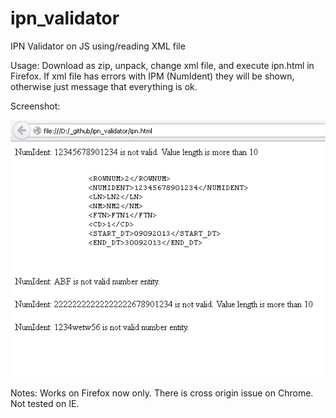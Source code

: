 ipn_validator
=============

IPN Validator on JS using/reading XML file

Usage: Download as zip, unpack, change xml file, and execute ipn.html in Firefox.
If xml file has errors with IPM (NumIdent) they will be shown, otherwise just message that everything is ok.

Screenshot:

![](https://github.com/alundiak/ipn_validator/blob/master/screen1.PNG)


Notes: Works on Firefox now only. There is cross origin issue on Chrome. Not tested on IE.
